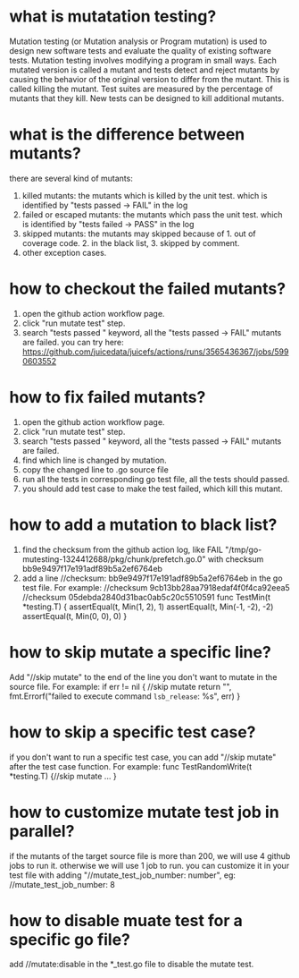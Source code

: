 # what is mutatation testing?
Mutation testing (or Mutation analysis or Program mutation) is used to design new software tests and evaluate the quality of existing software tests. Mutation testing involves modifying a program in small ways. Each mutated version is called a mutant and tests detect and reject mutants by causing the behavior of the original version to differ from the mutant. This is called killing the mutant. Test suites are measured by the percentage of mutants that they kill. New tests can be designed to kill additional mutants.

# what is the difference between mutants?
there are several kind of mutants:
1. killed mutants: the mutants which is killed by the unit test. which is identified by "tests passed -> FAIL" in the log
2. failed or escaped mutants: the mutants which pass the unit test. which is identified by "tests failed -> PASS" in the log
3. skipped mutants: the mutants may skipped because of 1. out of coverage code. 2. in the black list, 3. skipped by comment.
4. other exception cases.
# how to checkout the failed mutants?
1. open the github action workflow page.
2. click "run mutate test" step.
3. search "tests passed " keyword, all the "tests passed -> FAIL" mutants are failed.
you can try here: https://github.com/juicedata/juicefs/actions/runs/3565436367/jobs/5990603552
# how to fix failed mutants?
1. open the github action workflow page.
2. click "run mutate test" step.
3. search "tests passed " keyword, all the "tests passed -> FAIL" mutants are failed.
3. find which line is changed by mutation.
4. copy the changed line to .go source file
5. run all the tests in corresponding go test file, all the tests should passed.
6. you should add test case to make the test failed, which kill this mutant.
# how to add a mutation to black list?
1. find the checksum from the github action log, like FAIL "/tmp/go-mutesting-1324412688/pkg/chunk/prefetch.go.0" with checksum bb9e9497f17e191adf89b5a2ef6764eb
2. add a line //checksum: bb9e9497f17e191adf89b5a2ef6764eb in the go test file.
For example:
//checksum 9cb13bb28aa7918edaf4f0f4ca92eea5
//checksum 05debda2840d31bac0ab5c20c5510591
func TestMin(t *testing.T) {
	assertEqual(t, Min(1, 2), 1)
	assertEqual(t, Min(-1, -2), -2)
	assertEqual(t, Min(0, 0), 0)
}

# how to skip mutate a specific line?
Add "//skip mutate" to the end of the line you don't want to mutate in the source file.
For example:
	if err != nil { //skip mutate
		return "", fmt.Errorf("failed to execute command `lsb_release`: %s", err)
	}

# how to skip a specific test case?
if you don't want to run a specific test case, you can add "//skip mutate" after the test case function.
For example:
func TestRandomWrite(t *testing.T) {//skip mutate
	...
}

# how to customize mutate test job in parallel?
if the mutants of the target source file is more than 200, we will use 4 github jobs to run it. otherwise we will use 1 job to run.
you can customize it in your test file with adding "//mutate_test_job_number: number", eg: //mutate_test_job_number: 8

# how to disable muate test for a specific go file?
add //mutate:disable in the *_test.go file to disable the mutate test.
